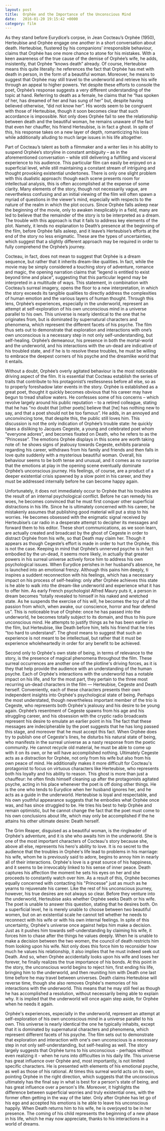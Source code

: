 ```yaml
---
layout: post
title:  Orphée and the Importance of the Unconscious Mind
date:   2016-01-20 19:15:42 +0000
category: film
---
```


As they stand before Eurydice’s corpse, in Jean Cocteau’s Orphée (1950), Herteubise and Orphée engage one another in a short conversation about death. Herteubise, flustered by his companions’ irresponsible behaviour, claims that Orphée has one more chance to atone for his mistakes. With a keen awareness of the true cause of the demise of Orphée’s wife, he adds, insistently, that Orphée “knows death” already. Of course, Herteubise means this quite literally: he references the fact that Orphée has met with death in person, in the form of a beautiful woman. Moreover, he means to suggest that Orphée may still travel to the underworld and retrieve his wife through an appeal to higher powers. Yet despite these efforts to console the poet, Orphée’s response suggests a very different understanding of the topic at hand. Referring to death as a female, he claims that he “has spoken of her, has dreamed of her and has sung of her” but, despite having believed otherwise, “did not know her”. His words seem to be congruent with those of Herteubise, though it soon becomes clear that such accordance is impossible. Not only does Orphée fail to see the relationship between death and the beautiful woman, he remains unaware of the fact that even her chauffer, his friend Herteubise, is in fact a ghost. In spite of this, his response takes on a new layer of depth, romanticizing his loss while additionally alluding to much large issues in his life altogether.

Part of Cocteau’s talent as both a filmmaker and a writer lies in his ability to suspend Orphée’s storyline in constant ambiguity – as in the aforementioned conversation – while still delivering a fulfilling and visceral experience to his audience. This particular film can easily be enjoyed on a superficial level, while still maintaining a constant stream of intriguing and thought provoking existential undertones. There is only one slight problem with this dualistic approach: though each scene presents room for intellectual analysis, this is often accomplished at the expense of some clarity. Many elements of the story, though not necessarily vague, are nevertheless confusing and an initial viewing of the film will often spawn a myriad of questions in the viewer’s mind, especially with respects to the nature of the realm in which the plot occurs. Since Orphée falls asleep near the beginning of the movie, only to awaken inexplicably in a field, many are led to believe that the remainder of the story is to be interpreted as a dream. The trouble with this approach is that it fails to address key elements of the plot. Namely, it lends no explanation to Death’s presence at the beginning of the film, before Orphée falls asleep, and it leave’s Herteubise’s efforts at the end of the story no less enigmatic. These are the types of uncertainties, which suggest that a slightly different approach may be required in order to fully comprehend the Orphée’s journey.

Cocteau, in fact, does not mean to suggest that Orphée is a dream sequence, but rather that it inherits dream-like qualities. In fact, while the movie may be simply considered a touching story of adventure, romance and magic, the opening narration claims that “legend is entitled to exist beyond time and place”, suggesting that this particular legend may be interpreted in a multitude of ways. This statement, in combination with Cocteau’s surreal imagery, opens the floor to a new interpretation, in which the story exceeds its tangible qualities to directly address the complexities of human emotion and the various layers of human thought. Through this lens, Orphée’s experiences, especially in the underworld, represent an attempt at self-exploration of his own unconscious mind in a universe parallel to his own. This universe is nearly identical to the one that he originates from, but is dominated by supernatural characters and phenomena, which represent the different facets of his psyche. The film thus sets out to demonstrate that exploration and interactions with one’s own unconscious is a necessary step in not only self-understanding, but self-healing. Orphée’s demeanour, his presence in both the mortal-world and the underworld, and his interactions with the un-dead are indicative of his troubled state, and if he is to resolve these troubles, he must be willing to embrace the deepest corners of his psyche and the dreamlike world that it entails.

Without a doubt, Orphée’s overly agitated behaviour is the most noticeable driving aspect of the film. It is essential that Cocteau establish the series of traits that contribute to his protagonist’s restlessness before all else, so as to properly foreshadow later events in the story. Orphée is established as a great poet, thought it quickly becomes obvious that his career may have begun to tread shallow waters. He confesses some of his concerns – which revolve largely around his public reputation – to a retired colleague, stating that he has “no doubt that [other poets] believe that [he] has nothing new to say, and that a poet should not be too famous”. He adds, in an annoyed and unconvincing tone, that despite this, the public still loves him. This discussion is not the only indication of Orphée’s trouble state: he quickly takes a disliking to Jacques Cegeste, a young and celebrated poet whom "everyone adores", and becomes fixated on Death, who he refers to as the “Princesse”. The emotions Orphée displays in this scene are worth taking note of: he shows signs of jealousy towards Cegeste, exhibits paranoia regarding his career, withdraws from his family and friends and then falls in love quite suddenly with a mysterious beautiful woman. Overall, his behaviour seems to be both tense and unusual, and it comes as no surprise that the emotions at play in the opening scene eventually dominate Orphée’s unconscious journey. His feelings, of course, are a product of a deeper existential crisis spawned by a slow point in his career, and they must be addressed internally before he can become happy again.

Unfortunately, it does not immediately occur to Orphée that his troubles are the result of an internal psychological conflict. Before he can remedy his woes, he becomes convinced that he must first conquer other superficial distractions in his life. Since he is ultimately concerned with his career, he mistakenly assumes that publishing good material will put a stop to his worries. He becomes obsessed with the enigmatic signal received by Herteubise’s car radio in a desperate attempt to decipher its messages and forward them to his editor. These short communications, as we soon learn, are actually created and broadcast by the ghost of Cegeste in order to distract Orphée from his wife, so that Death may claim her. Though it appears as though Cegeste’s effort is made in order to hurt the Orphée, this is not the case. Keeping in mind that Orphée’s unnerved psyche is in fact embodied by the un-dead, it seems more likely, in actually that greater powers in his surreal universe actively force him to address his own psychological issues. When Eurydice perishes in her husband’s absence, he is launched into an emotional frenzy. Although this pains him deeply, ti inspires a suddent reconnection with his feelings, which has a necessary impact on his process of self-healing: only after Orphée achieves this state is he able to walk into the dream-like underworld and experience what it has to offer him. As early French psychologist Alfred Maury puts it, a person in dream becomes “totally revealed to himself in his naked and wretched state. As he suspends the exercise of his will, he becomes the toy of all the passion from which, when awake, our conscience, horror and fear defend us”. This is noticeable true of Orphée: once he has passed into the underworld, he becomes totally subject to its domain, and thus to his pure unconscious mind. He attempts to justify things as he has been earlier in the film, but Herteubise, like Death before him, tells his friend that he tries “too hard to understand”. The ghost means to suggest that such an experience is not meant to be intellectual, but rather that it must be experience wholeheartedly in order for any benefit to be achieved.

Second only to Orphée's own state of being, in terms of relevance to the story, is the presence of magical phenomena throughout the film. These surreal occurrences are another one of the plotline's driving forces, as it is they that help provide the audience with an understanding of the human psyche. Each of Orphée's interactions with the underworld has a notable impact on his life, and for the most part, they pertain to the three most recurring un-dead characters in the film — Herteubise, Cegeste and Death herself. Conveniently, each of these characters presents their own independent insights into Orphée's psychological state of being. Perhaps the most understated, though nevertheless important member of the trio is Cegeste, who represents both Orphée's jealousy and his desire to be young again. Orphée’s resentment of Cegeste spawns from his age and his struggling career, and his obsession with the cryptic radio broadcasts represent his desire to emulate an earlier point in his The fact that these messages are indecipherable by the poet suggests that he has long passed this stage, and moreover that he must accept this fact. When Orphée does try to publish one of Cegeste's lines, he disturbs his natural state of being, who manifests in the surreal universe as a nasty response from the poetic community. He cannot recycle old material, he must be able to come up with it on its own, or he will have accomplished nothing. Ultimately Cegeste acts as a distraction for Orphée, not only from his wife but also from his own peace of mind. He additionally makes it more difficult for Cocteau's protagonist to focus on virtuous characters like Herteubise, who represents both his loyalty and his ability to reason. This ghost is more than just a chauffeur: he often finds himself cleaning up after the protagonists agitated psyche, acting in his place whenever the poet is off doing other things.  He is the one who tends to Eurydice when her husband ignores her, and he acts as a guide in the underworld. Herteubise is loyal and respectable, and his own youthful appearance suggests that he embodies what Orphée once was, and has since struggled to be. He tries his best to help Orphée and remain optimistic, but he cannot change the fact that the poet must come to his own conclusions about life, which may only be accomplished if the he attains his other ultimate desire: Death herself.

The Grim Reaper, disguised as a beautiful woman, is the ringleader of Orphée's adventure, and it is she who awaits him in the underworld. She is one of the most important characters of Cocteau's story because she, above all else, represents his hero's ability to love. It is no secret to the audience that the troubles in Orphée's life lead to problems in his marriage: his wife, whom he is previously said to adore, begins to annoy him in nearly all of their interactions. Orphée's love is a great source of his happiness, and it seems to be irrevocably linked to his sense of inner peace. Death captures his affection the moment he sets his eyes on her and she proceeds to constantly watch over him. As a result of this, Orphée becomes equally concerned with contacting his "Princesse" just as much as he yearns to rejuvenate his career. Like the rest of his unconscious journey, however, his true desires are not always so clear. Before they venture into the underworld, Herteubise asks whether Orphée seeks Death or his wife. The poet is unable to answer this question, stating that he desires both. On a superficial level, he is merely unable to choose between two beautiful women, but on an existential scale he cannot tell whether he needs to reconnect with his wife or with his own internal feelings. In spite of this uncertainty, Orphée's universe once against helps him make a decision. Just as it pushes him towards self-understanding by claiming his wife, it forces him to chase after the things he values deeply. When he is unable to make a decision between the two women, the council of death restricts him from looking upon his wife. Not only does this force him to reconsider how much he values his relationship, it also implies that he must indeed seek out Death. And so, when Orphée accidentally looks upon his wife and loses her forever, he finally realizes the true importance of his bonds. At this point in the story, the unconscious world begins to reject him, first ending his life, bringing him to the underworld, and then reuniting him with Death one last time before he may travel between universes. Death claims Herteubise will reverse time, though she also removes Orphée's memories of his interactions with the underworld. This means that he may still feel as though he has accomplished a resolution, without necessarily being able to explain why. It is implied that the underworld will once again step aside, for Orphée when he needs it again.

Orphée's experiences, especially in the underworld, represent an attempt at self-exploration of his own unconscious mind in a universe parallel to his own. This universe is nearly identical the one he typically inhabits, except that it is dominated by supernatural characters and phenomena, which represent different facets of his psyche. The film sets out to demonstrate that exploration and interaction with one's own unconscious is a necessary step in not only self-understanding, but self-healing as well. The story largely suggests that Orphée turns to his unconscious - perhaps without even realizing it - when he runs into difficulties in his daily life. This universe has great influence over Orphée and, most importantly, is not limited specific characters. He is presented with elements of his emotional psyche, as well as those of his rational. At times this surreal world acts on its own, pointing Orphée in the right direction, which suggests that the unconscious ultimately has the final say in what is best for a person's state of being, and has great influence over a person's life. Moreover, it highlights the difference between superficial worries and truly existential ones, with the former often getting in the way of the later. Only after Orphée has let go of his ego and accepted his emotions is he able to leave his unconscious happily. When Death returns him to his wife, he is overjoyed to be in her presence. The coming of his child represents the beginning of a new phase in his life, which he may now appreciate, thanks to his interactions in a world of dreams.
